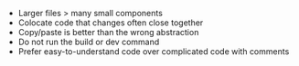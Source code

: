 - Larger files > many small components
- Colocate code that changes often close together
- Copy/paste is better than the wrong abstraction
- Do not run the build or dev command
- Prefer easy-to-understand code over complicated code with comments
